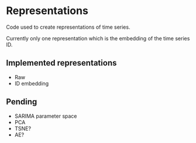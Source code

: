 # Representations

Code used to create representations of time series.

Currently only one representation which is the embedding of the time series ID.

## Implemented representations
* Raw
* ID embedding


## Pending
* SARIMA parameter space
* PCA
* TSNE?
* AE?